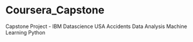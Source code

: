 # Coursera_Capstone
Capstone Project - IBM Datascience
USA Accidents Data Analysis 
Machine Learning
Python
